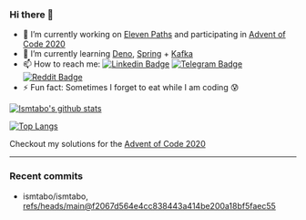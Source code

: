 ### Hi there 👋

<!--

Here are some ideas to get you started:

- 🔭 I’m currently working on ...
- 🌱 I’m currently learning ...
- 👯 I’m looking to collaborate on ...
- 🤔 I’m looking for help with ...
- 💬 Ask me about ...
- 📫 How to reach me: ...
- 😄 Pronouns: ...
- ⚡ Fun fact: ...
-->
- 🔭 I’m currently working on [Eleven Paths](https://www.elevenpaths.com/) and participating in [Advent of Code 2020](https://adventofcode.com/)
- 🌱 I’m currently learning [Deno](https://deno.land/), [Spring](https://spring.io/) + [Kafka](https://kafka.apache.org/)
- 📫 How to reach me: [![Linkedin Badge](https://img.shields.io/badge/-ismtabo-blue?style=flat-square&logo=Linkedin&logoColor=white&link=https://www.linkedin.com/in/ismaeltaboada/)](https://www.linkedin.com/in/ismaeltaboada/) [![Telegram Badge](https://img.shields.io/badge/-ismtabo-030B1C?style=flat-square&logo=Telegram&logoColor=white&link=https://t.me/ismtabo)](https://t.me/ismtabo) [![Reddit Badge](https://img.shields.io/badge/-ismtabo-black?style=flat-square&logo=Reddit&logoColor=orange&link=https://www.reddit.com/user/ismtabo)](https://www.reddit.com/user/ismtabo)
- ⚡ Fun fact: Sometimes I forget to eat while I am coding 😰

[![Ismtabo's github stats](https://github-readme-stats.vercel.app/api?username=ismtabo&count_private=true&theme=dark)](https://github.com/ismtabo/github-readme-stats)

[![Top Langs](https://github-readme-stats.vercel.app/api/top-langs/?username=ismtabo&theme=dark&layout=compact)](https://github.com/anur)

Checkout my solutions for the [Advent of Code 2020](https://github.com/ismtabo/advent-of-code-2020)

---

### Recent commits

<!-- START gadpp -->
- ismtabo/ismtabo, [refs/heads/main@f2067d564e4cc838443a414be200a18bf5faec55](https://github.com/ismtabo/ismtabo/commit/f2067d564e4cc838443a414be200a18bf5faec55)

